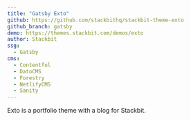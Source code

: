 ```yaml
---
title: "Gatsby Exto"
github: https://github.com/stackbithq/stackbit-theme-exto
github_branch: gatsby
demo: https://themes.stackbit.com/demos/exto
author: Stackbit
ssg:
  - Gatsby
cms:
  - Contentful
  - DatoCMS
  - Forestry
  - NetlifyCMS
  - Sanity
---
```


Exto is a portfolio theme with a blog for Stackbit.